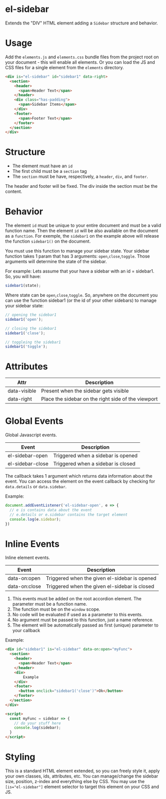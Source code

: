 # el-sidebar

Extends the "DIV" HTML element adding a `Sidebar` structure and behavior.

# Usage

Add the `elements.js` and `elements.css` bundle files from the project root on your document - this will enable all elements. Or you can load the JS and CSS files for a single element from the `elements` directory.

```html
<div is="el-sidebar" id="sidebar1" data-right>
  <section>
    <header>
      <span>Header Text</span>
    </header>
    <div class="has-padding">
      <span>Sidebar Items</span>
    </div>
    <footer>
      <span>Footer Text</span>
    </footer>
  </section>
</div>
```

# Structure

* The element must have an `id`
* The first child must be a `section` tag
* The `section` must be have, respectively, a `header`, `div`, and `footer`.

The header and footer will be fixed. The div inside the section must be the content.

# Behavior

The element `id` must be unique to your entire document and must be a valid function name. Then the element `id` will be also available on the document as a `function`. For exemple, the `sidebar1` on the example above will release the function `sidebar1()` on the document.

You must use this function to manage your sidebar state. Your sidebar function takes 1 param that has 3 arguments: `open`,`close`,`toggle`. Those arguments will determine the state of the sidebar.

For example: Lets assume that your have a sidebar with an id = sidebar1. So, you will have:

```javascript
sidebar1(state);
````

Where state can be `open`,`close`,`toggle`. So, anywhere on the document you can use the function sidebar1 (or the id of your other sidebars) to manage your sidebar state:

```javascript
// opening the sidebar1
sidebar1('open');

// closing the sidebar1
sidebar1('close');

// toggleing the sidebar1
sidebar1('toggle');
```

# Attributes

| Attr | Description |
| --- | --- |
| data-visible | Present when the sidebar gets visible |
| data-right | Place the sidebar on the right side of the viewport |

# Global Events

Global Javascript events.

| Event | Description |
| --- | --- |
| el-sidebar-open | Triggered when a sidebar is opened |
| el-sidebar-close | Triggered when a sidebar is closed |

The callback takes 1 argument which returns data information about the event.
You can access the element on the event callback by checking for `data.details` or `data.sidebar`.

Example:

```javascript
document.addEventListener('el-sidebar-open', e => {
  // e is contains data about the event
  // e.details or e.sidebar contains the target element
  console.log(e.sidebar);
})
```

# Inline Events

Inline element events.

| Event | Description |
| --- | --- |
| data-on:open | Triggered when the given el-sidebar is opened |
| data-on:close | Triggered when the given el-sidebar is closed |

1. This events must be added on the root accordion element. The parameter must be a function name.
2. The function must be on the `window` scope.
3. No code will be evaluated if used as a parameter to this events.
4. No argument must be passed to this function, just a name reference.
5. The element will be automatically passed as first (unique) parameter to your callback

Example:

```html
<div id="sidebar1" is="el-sidebar" data-on:open="myFunc">
  <section>
    <header>
      <span>Header Text</span>
    </header>
    <div>
        Example
    </div>
    <footer>
      <button onclick="sidebar1('close')">Ok</button>
    </footer>
  </section>
</div>

<script>
  const myFunc = sidebar => {
    // do your stuff here
    console.log(sidebar);
  }
</script>
```

# Styling

This is a standard HTML element extended, so you can freely style it, apply your own classes, ids, attributes, etc. You can manage/change the sidebar size, position, z-index and everything else by CSS. You may use the `[is="el-sidebar"]` element selector to target this element on your CSS and JS.